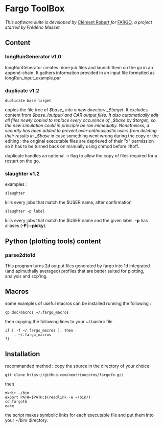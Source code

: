 # Fargo ToolBox

*This software suite is developed by* [Clément Robert](mailto:clement.robert@protonmail.com) *for* [FARGO](http://fargo.in2p3.fr/)*, a project started by Frédéric Masset.*


## Content

### longRunGenerator v1.0
longRunGenerator creates more job files and launch them on the go in an append-chain. It gathers information provided in an input file formatted as longRun_input_example.par


### duplicate v1.2
```
duplicate base target
```
copies the file tree of _$base_ into a new directory _$target_. It excludes content from _$base_/output/ and OAR output files.
It also automatically edit all files newly copied to replace every occurence of _$base_ by _$target_ so the new simulation could in principle be ran immediatly.
Nonetheless, a security has been added to prevent over-enthousiastic users from deleting their results in _$base_ in case something went wrong during the copy or the editing : the original executable files are deprieved of their "x" permission so it has to be turned back on manually using chmod before liftoff.

duplicate handles an optional -r flag to allow the copy of files required for a restart on the go.

### slaughter v1.2

examples :
```
slaughter
```
kills every jobs that match the $USER name, after confirmation

```
slaughter -p label
```
kills every jobs that match the $USER name and the given label. **-p** has aliases (**-P**|**--picky**).

## Python (plotting tools) content

### parse2dto1d
This program turns 2d output files generated by fargo into 1d integrated (and azimuthally averaged) profiles that are better suited for plotting, analysis and scp'ing.


## Macros 

some examples of useful macros can be installed running the following :

```
cp doc/macros ~/.fargo_macros
```

then copying the following lines to your ~/.bashrc file
```
if [ -f ~/.fargo_macros ]; then
    . ~/.fargo_macros
fi
```


## Installation

recommanded method :
copy the source in the directory of your choice

```
git clone https://github.com/neutrinoceros/fargotb.git
```
then
```
mkdir ~/bin
export PATH=$PATH:$(readlink -e ~/bin/)
cd fargotb
make
```

the script makes symbolic links for each executable file and put them into your ~/bin/ directory.